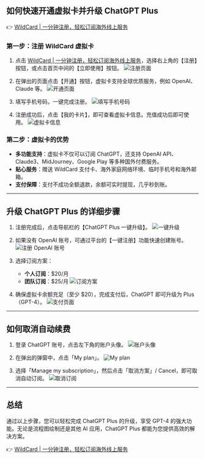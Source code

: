 ## 如何快速开通虚拟卡并升级 ChatGPT Plus

👉 [WildCard | 一分钟注册，轻松订阅海外线上服务](https://bit.ly/bewildcard)

### 第一步：注册 WildCard 虚拟卡

1. 点击 [WildCard | 一分钟注册，轻松订阅海外线上服务](https://bit.ly/bewildcard)，选择右上角的【注册】按钮，或点击首页中间的【立即使用】按钮。
   ![注册页面](https://hlplch.aliyuntm.com/chatgpt/WechatIMG595.jpg)

2. 在弹出的页面点击【开通】按钮，虚拟卡支持全球优质服务，例如 OpenAI、Claude 等。
   ![开通页面](https://hlplch.aliyuntm.com/chatgpt/WX20250412-091301.png)

3. 填写手机号码，一键完成注册。
   ![填写手机号码](https://hlplch.aliyuntm.com/chatgpt/WX20250410-183120.png)

4. 注册成功后，点击【我的卡片】，即可查看虚拟卡信息。充值成功后即可使用。
   ![虚拟卡信息](https://hlplch.aliyuntm.com/chatgpt/WX20250410-183138.png)

### 第二步：虚拟卡的优势

- **多功能支持**：虚拟卡不仅可以订阅 ChatGPT，还支持 OpenAI API、Claude3、MidJourney、Google Play 等多种国外付费服务。
- **贴心服务**：赠送 WildCard 支付卡、海外家庭网络环境、临时手机号和海外邮箱。
- **支付保障**：支付不成功全额退款，余额可实时提现，几乎秒到账。

---

## 升级 ChatGPT Plus 的详细步骤

1. 注册完成后，点击导航栏的【ChatGPT Plus 一键升级】。
   ![一键升级](https://hlplch.aliyuntm.com/chatgpt/WX20250409-184808.png)

2. 如果没有 OpenAI 账号，可通过平台的【一键注册】功能快速创建账号。
   ![注册 OpenAI 账号](https://hlplch.aliyuntm.com/chatgpt/WX20250409-184954.png)

3. 选择订阅方案：
   - **个人订阅**：$20/月
   - **团队订阅**：$25/月
   ![订阅方案](https://hlplch.aliyuntm.com/chatgpt/WX20250409-185302.png)

4. 确保虚拟卡余额充足（至少 $20），完成支付后，ChatGPT 即可升级为 Plus（GPT-4）。
   ![支付页面](https://hlplch.aliyuntm.com/chatgpt/WX20250409-185713.png)

---

## 如何取消自动续费

1. 登录 ChatGPT 账号，点击左下角的账户头像。
   ![账户头像](https://hlplch.aliyuntm.com/chatgpt/WX20250302-154329.png)

2. 在弹出的弹窗中，点击「My plan」。
   ![My plan](https://hlplch.aliyuntm.com/chatgpt/WX20250302-154414.png)

3. 选择「Manage my subscription」，然后点击「取消方案」/ Cancel，即可取消自动订阅。
   ![取消订阅](https://hlplch.aliyuntm.com/chatgpt/WX20250302-154519.png)

---

## 总结

通过以上步骤，您可以轻松完成 ChatGPT Plus 的升级，享受 GPT-4 的强大功能。无论是流程图绘制还是其他 AI 应用，ChatGPT Plus 都能为您提供高效的解决方案。

👉 [WildCard | 一分钟注册，轻松订阅海外线上服务](https://bit.ly/bewildcard)